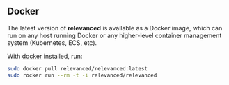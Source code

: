 ## Docker

The latest version of **relevanced** is available as a Docker image, which can run on any host running Docker or any higher-level container management system (Kubernetes, ECS, etc).

With [docker](https://www.docker.com/) installed, run:
```bash
sudo docker pull relevanced/relevanced:latest
sudo rocker run --rm -t -i relevanced/relevanced
```
